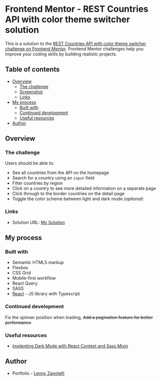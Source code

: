 # Frontend Mentor - REST Countries API with color theme switcher solution

This is a solution to the [REST Countries API with color theme switcher challenge on Frontend Mentor](https://www.frontendmentor.io/challenges/rest-countries-api-with-color-theme-switcher-5cacc469fec04111f7b848ca). Frontend Mentor challenges help you improve your coding skills by building realistic projects.

## Table of contents

- [Overview](#overview)
  - [The challenge](#the-challenge)
  - [Screenshot](#screenshot)
  - [Links](#links)
- [My process](#my-process)
  - [Built with](#built-with)
  - [Continued development](#continued-development)
  - [Useful resources](#useful-resources)
- [Author](#author)

## Overview

### The challenge

Users should be able to:

- See all countries from the API on the homepage
- Search for a country using an `input` field
- Filter countries by region
- Click on a country to see more detailed information on a separate page
- Click through to the border countries on the detail page
- Toggle the color scheme between light and dark mode _(optional)_

### Links

- Solution URL: [My Solution](https://frontendmentor-countries-api-wine.vercel.app/)

## My process

### Built with

- Semantic HTML5 markup
- Flexbox
- CSS Grid
- Mobile-first workflow
- React Query
- SASS
- [React](https://reactjs.org/) - JS library with Typescript

### Continued development

Fix the spinner position when loading,
~~Add a pagination feature for better performance~~

### Useful resources

- [Implenting Dark Mode with React Context and Sass Mixin](https://betterprogramming.pub/a-complete-guide-to-implementing-dark-mode-in-react-47af893b22eb)

## Author

- Portfolio - [Lenny Zanotelli](https://lenny-zanotelli.github.io/)

